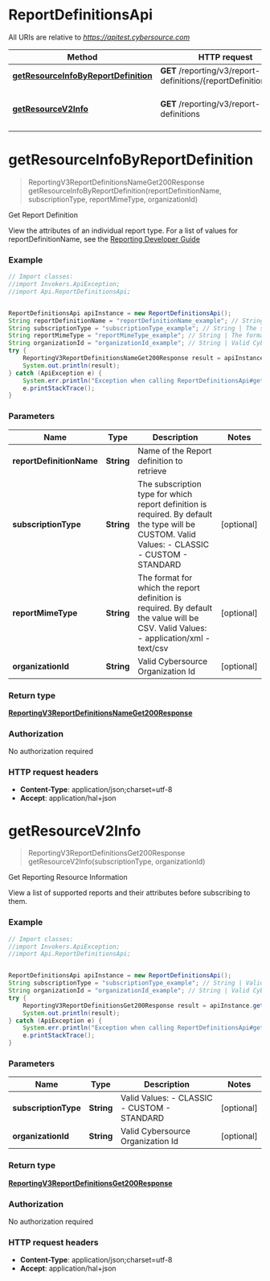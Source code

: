 # ReportDefinitionsApi

All URIs are relative to *https://apitest.cybersource.com*

Method | HTTP request | Description
------------- | ------------- | -------------
[**getResourceInfoByReportDefinition**](ReportDefinitionsApi.md#getResourceInfoByReportDefinition) | **GET** /reporting/v3/report-definitions/{reportDefinitionName} | Get Report Definition
[**getResourceV2Info**](ReportDefinitionsApi.md#getResourceV2Info) | **GET** /reporting/v3/report-definitions | Get Reporting Resource Information


<a name="getResourceInfoByReportDefinition"></a>
# **getResourceInfoByReportDefinition**
> ReportingV3ReportDefinitionsNameGet200Response getResourceInfoByReportDefinition(reportDefinitionName, subscriptionType, reportMimeType, organizationId)

Get Report Definition

View the attributes of an individual report type. For a list of values for reportDefinitionName, see the [Reporting Developer Guide](https://www.cybersource.com/developers/documentation/reporting_and_reconciliation/) 

### Example
```java
// Import classes:
//import Invokers.ApiException;
//import Api.ReportDefinitionsApi;


ReportDefinitionsApi apiInstance = new ReportDefinitionsApi();
String reportDefinitionName = "reportDefinitionName_example"; // String | Name of the Report definition to retrieve
String subscriptionType = "subscriptionType_example"; // String | The subscription type for which report definition is required. By default the type will be CUSTOM. Valid Values: - CLASSIC - CUSTOM - STANDARD 
String reportMimeType = "reportMimeType_example"; // String | The format for which the report definition is required. By default the value will be CSV. Valid Values: - application/xml - text/csv 
String organizationId = "organizationId_example"; // String | Valid Cybersource Organization Id
try {
    ReportingV3ReportDefinitionsNameGet200Response result = apiInstance.getResourceInfoByReportDefinition(reportDefinitionName, subscriptionType, reportMimeType, organizationId);
    System.out.println(result);
} catch (ApiException e) {
    System.err.println("Exception when calling ReportDefinitionsApi#getResourceInfoByReportDefinition");
    e.printStackTrace();
}
```

### Parameters

Name | Type | Description  | Notes
------------- | ------------- | ------------- | -------------
 **reportDefinitionName** | **String**| Name of the Report definition to retrieve |
 **subscriptionType** | **String**| The subscription type for which report definition is required. By default the type will be CUSTOM. Valid Values: - CLASSIC - CUSTOM - STANDARD  | [optional]
 **reportMimeType** | **String**| The format for which the report definition is required. By default the value will be CSV. Valid Values: - application/xml - text/csv  | [optional]
 **organizationId** | **String**| Valid Cybersource Organization Id | [optional]

### Return type

[**ReportingV3ReportDefinitionsNameGet200Response**](ReportingV3ReportDefinitionsNameGet200Response.md)

### Authorization

No authorization required

### HTTP request headers

 - **Content-Type**: application/json;charset=utf-8
 - **Accept**: application/hal+json

<a name="getResourceV2Info"></a>
# **getResourceV2Info**
> ReportingV3ReportDefinitionsGet200Response getResourceV2Info(subscriptionType, organizationId)

Get Reporting Resource Information

View a list of supported reports and their attributes before subscribing to them. 

### Example
```java
// Import classes:
//import Invokers.ApiException;
//import Api.ReportDefinitionsApi;


ReportDefinitionsApi apiInstance = new ReportDefinitionsApi();
String subscriptionType = "subscriptionType_example"; // String | Valid Values: - CLASSIC - CUSTOM - STANDARD 
String organizationId = "organizationId_example"; // String | Valid Cybersource Organization Id
try {
    ReportingV3ReportDefinitionsGet200Response result = apiInstance.getResourceV2Info(subscriptionType, organizationId);
    System.out.println(result);
} catch (ApiException e) {
    System.err.println("Exception when calling ReportDefinitionsApi#getResourceV2Info");
    e.printStackTrace();
}
```

### Parameters

Name | Type | Description  | Notes
------------- | ------------- | ------------- | -------------
 **subscriptionType** | **String**| Valid Values: - CLASSIC - CUSTOM - STANDARD  | [optional]
 **organizationId** | **String**| Valid Cybersource Organization Id | [optional]

### Return type

[**ReportingV3ReportDefinitionsGet200Response**](ReportingV3ReportDefinitionsGet200Response.md)

### Authorization

No authorization required

### HTTP request headers

 - **Content-Type**: application/json;charset=utf-8
 - **Accept**: application/hal+json

